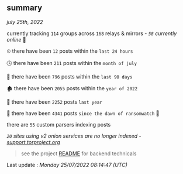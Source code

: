 
## summary
_july 25th, 2022_

currently tracking `114` groups across `168` relays & mirrors - _`58` currently online_ 📡

⏲ there have been `12` posts within the `last 24 hours`

🕓 there have been `211` posts within the `month of july`

📅 there have been `796` posts within the `last 90 days`

🏚 there have been `2055` posts within the `year of 2022`

🚀 there have been `2252` posts `last year`

🦕 there have been `4341` posts `since the dawn of ransomwatch` 🐣

there are `55` custom parsers indexing posts

_`20` sites using v2 onion services are no longer indexed - [support.torproject.org](https://support.torproject.org/onionservices/v2-deprecation/)_

> see the project [README](https://github.com/jmousqueton/ransomwatch#readme) for backend technicals



Last update : _Monday 25/07/2022 08:14:47 (UTC)_

